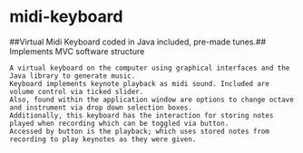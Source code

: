# midi-keyboard
##Virtual Midi Keyboard coded in Java included, pre-made tunes.##<br/>
Implements MVC software structure<br/>
<pre><code>A virtual keyboard on the computer using graphical interfaces and the Java library to generate music. 
Keyboard implements keynote playback as midi sound. Included are volume control via ticked slider. 
Also, found within the application window are options to change octave and instrument via drop down selection boxes. 
Additionally, this keyboard has the interaction for storing notes played when recording which can be toggled via button. 
Accessed by button is the playback; which uses stored notes from recording to play keynotes as they were given.
</pre></code>
